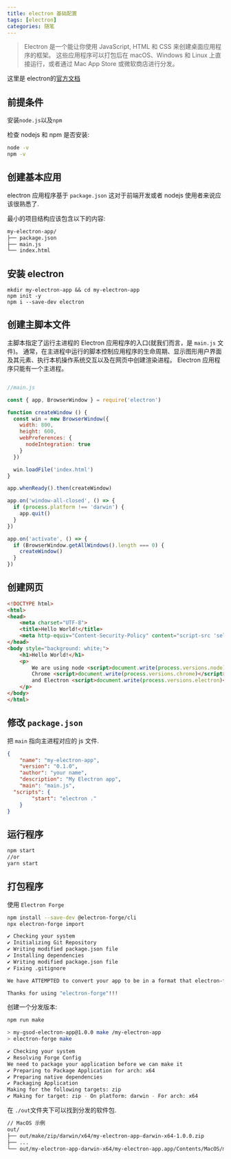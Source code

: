 ```yaml
---
title: electron 基础配置
tags: [electron]
categories: 随笔
---
```


> Electron 是一个能让你使用 JavaScript, HTML 和 CSS 来创建桌面应用程序的框架。 这些应用程序可以打包后在 macOS、Windows 和 Linux 上直接运行，或者通过 Mac App Store 或微软商店进行分发。

这里是 electron的[官方文档](https://www.electronjs.org/docs/tutorial/quick-start#application-architecture)

## 前提条件

安装`node.js`以及`npm`

检查 nodejs 和 npm 是否安装:

```sh
node -v
npm -v
```

## 创建基本应用

electron 应用程序基于 `package.json` 这对于前端开发或者 nodejs 使用者来说应该很熟悉了.

最小的项目结构应该包含以下的内容:

```sh
my-electron-app/
├── package.json
├── main.js
└── index.html

```

## 安装 electron

```shell
mkdir my-electron-app && cd my-electron-app
npm init -y
npm i --save-dev electron

```

## 创建主脚本文件

主脚本指定了运行主进程的 Electron 应用程序的入口(就我们而言，是 `main.js` 文件)。 通常，在主进程中运行的脚本控制应用程序的生命周期、显示图形用户界面及其元素、执行本机操作系统交互以及在网页中创建渲染进程。 Electron 应用程序只能有一个主进程。

```js

//main.js

const { app, BrowserWindow } = require('electron')

function createWindow () {
  const win = new BrowserWindow({
    width: 800,
    height: 600,
    webPreferences: {
      nodeIntegration: true
    }
  })

  win.loadFile('index.html')
}

app.whenReady().then(createWindow)

app.on('window-all-closed', () => {
  if (process.platform !== 'darwin') {
    app.quit()
  }
})

app.on('activate', () => {
  if (BrowserWindow.getAllWindows().length === 0) {
    createWindow()
  }
})

```

## 创建网页

```html
<!DOCTYPE html>
<html>
<head>
    <meta charset="UTF-8">
    <title>Hello World!</title>
    <meta http-equiv="Content-Security-Policy" content="script-src 'self' 'unsafe-inline';" />
</head>
<body style="background: white;">
    <h1>Hello World!</h1>
    <p>
        We are using node <script>document.write(process.versions.node)</script>,
        Chrome <script>document.write(process.versions.chrome)</script>,
        and Electron <script>document.write(process.versions.electron)</script>.
    </p>
</body>
</html>

```



## 修改 `package.json`

把 `main` 指向主进程对应的 js 文件.

```json
{
    "name": "my-electron-app",
    "version": "0.1.0",
    "author": "your name",
    "description": "My Electron app",
    "main": "main.js",
  "scripts": {
        "start": "electron ."
    }
}

```

## 运行程序

```sh
npm start
//or
yarn start
```

## 打包程序

使用 `Electron Forge` 

```sh
npm install --save-dev @electron-forge/cli
npx electron-forge import

✔ Checking your system
✔ Initializing Git Repository
✔ Writing modified package.json file
✔ Installing dependencies
✔ Writing modified package.json file
✔ Fixing .gitignore

We have ATTEMPTED to convert your app to be in a format that electron-forge understands.

Thanks for using "electron-forge"!!!

```

创建一个分发版本:

```sh
npm run make

> my-gsod-electron-app@1.0.0 make /my-electron-app
> electron-forge make

✔ Checking your system
✔ Resolving Forge Config
We need to package your application before we can make it
✔ Preparing to Package Application for arch: x64
✔ Preparing native dependencies
✔ Packaging Application
Making for the following targets: zip
✔ Making for target: zip - On platform: darwin - For arch: x64

```



在 `./out`文件夹下可以找到分发的软件包.

```sh
// MacOS 示例
out/
├── out/make/zip/darwin/x64/my-electron-app-darwin-x64-1.0.0.zip
├── ...
└── out/my-electron-app-darwin-x64/my-electron-app.app/Contents/MacOS/my-electron-app

```

